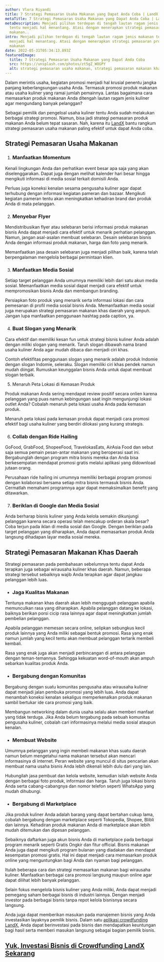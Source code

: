 ```yaml
---
author: Vlora Riyandi
title: 7 Strategi Pemasaran Usaha Makanan yang Dapat Anda Coba | LandX
metaTitle: 7 Strategi Pemasaran Usaha Makanan yang Dapat Anda Coba | LandX
metaDescription: Menjadi pilihan terdepan di tengah lautan ragam jenis makanan
  tentu menjadi hal menantang. Atasi dengan menerapkan strategi pemasaran produk
  makanan..
intro: Menjadi pilihan terdepan di tengah lautan ragam jenis makanan tentu
  menjadi hal menantang. Atasi dengan menerapkan strategi pemasaran produk
  makanan
date: 2022-05-31T05:34:13.893Z
featuredImage:
  title: 7 Strategi Pemasaran Usaha Makanan yang Dapat Anda Coba
  src: https://unsplash.com/photos/zt5gZ_WOGPY
  alt: strategi pemasaran usaha makanan, strategi pemasaran makanan khas daera
---
```

Dalam merintis usaha, kegiatan promosi menjadi hal krusial penentu jangka panjang keberlangsungan usaha Anda. Termasuk promosi produk makanan atau usaha kuliner yang ramai jumlah pemainnya. Lantas bagaimana cara memasarkan produk makanan Anda ditengah lautan ragam jenis kuliner agar mengundang banyak pelanggan?

Sebagai pemilik dan pengeloal usaha kuliner tentu Anda sudah melakukan berbagai strategi promosi. Namun, bisa jadi strategi pemasaran produk makanan Anda belum tepat sasaran. Nah, karena itu [LandX](https://landx.id/) bantu rangkum strategi pemasaran usaha makanan paling efektif untuk dapat Anda coba.

## Strategi Pemasaran Usaha Makanan

1. ### Manfaatkan Momentum

Kenali lingkungan Anda dan perhatikan event besar apa saja yang akan diselenggarakan. Dapat juga dengan melihat kalender hari besar hingga mengikuti informasi di media sosial terkait domisili Anda.

Perluas juga koneksi kenalan sesama pengusaha kuliner agar dapat terhubung dengan informasi kegiatan pameran dan bazaar. Mengikuti kegiatan pameran tentu akan meningkatkan kehadiran brand dan produk Anda di mata pelanggan. 

2. ### Menyebar Flyer

Mendistribusikan flyer atau selebaran berisi informasi produk makanan bisnis Anda dapat menjadi cara efektif untuk menarik perhatian pelanggan. Namun, jangan asal-asalan membuat selebaran. Desain selebaran bisnis Anda dengan informasi produk makanan, harga dan foto yang menarik.

Memanfaatkan jasa desain selebaran juga menjadi pilihan baik, karena telah berpengalaman mengelola berbagai permintaan klien.

3. ### Manfaatkan Media Sosial

Setiap target pelanggan Anda umumnya memiliki lebih dari satu akun media sosial. Memanfaatkan media sosial dapat menjadi cara efektif untuk mempromosikan bisnis Anda dan membangun branding.

Persiapkan foto produk yang menarik serta informasi lokasi dan cara pemesanan di profil media sosial bisnis Anda. Memanfaatkan media sosial juga merupakan strategi pemasaran makanan khas daerah yang ampuh. Jangan lupa manfaatkan penggunaan hashtag pada caption, ya.

4. ### Buat Slogan yang Menarik

Cara efektif dan memiliki kesan fun untuk strategi bisnis kuliner Anda adalah dengan miliki slogan yang menarik. Taruh slogan dibawah nama brand usaha kuliner Anda agar mudah dibaca dan menjadi ciri khas.

Contoh efektifitas penggunaan slogan yang menarik adalah produk Indomie dengan slogan Indomie, seleraku. Slogan memiliki ciri khas pendek namun mudah diingat. Rumuskan keunggalan bisnis Anda untuk dapat membuat slogan terbaik.

5. Menaruh Peta Lokasi di Kemasan Produk

Produk makanan Anda sering mendapat review positif secara onlien karena pelanggan yang puas namun kebingungan saat ingin mengunjungi lokasi outlet Anda? Cobalah menaruh peta lokasi usaha Anda pada kemasan produk.

Menaruh peta lokasi pada kemasan produk dapat menjadi cara promosi efektif bagi usaha kuliner yang berdiri dilokasi yang kurang strategis. 

6. ### Collab dengan Ride Hailing

GoFood, GrabFood, ShopeeFood, TravelokasEats, AirAsia Food dan sebut saja semua pemain pesan-antar makanan yang beroperasi saat ini. Bergabunglah dengan program mitra bisnis mereka dan Anda bisa berkesempatan mendapat promosi gratis melalui aplikasi yang didownload jutaan orang.

Perusahaan ride hailing ini umumnya memiliki berbagai program promosi dengan kolaborasi bersama setiap mitra bisnis termasuk bisnis Anda. Cermatlah memahami programnya agar dapat memaksimalkan benefit yang ditawarkan.

7. ### Beriklan di Google dan Media Sosial

Anda berharap bisnis kuliner yang Anda kelola semakin dikunjungi pelanggan karena secara operasi telah mencakup orderan skala besar? Coba terjun pada iklan di media sosial dan Google. Dengan beriklan pada target pelanggan yang diharapkan, Anda dapat memasarkan produk Anda langsung dihadapan layar media sosial mereka.

## Strategi Pemasaran Makanan Khas Daerah

Strategi pemasaran pada pembahasan sebelumnya tentu dapat Anda terapkan juga sebagai wirausaha kuliner khas daerah. Namun, beberapa strategi tersebut sebaiknya wajib Anda terapkan agar dapat jangkau pelanggan lebih luas.

* ### Jaga Kualitas Makanan

Tentunya makanan khas daerah akan lebih menggugah pelanggan apabila memunculkan rasa yang diharapkan. Apabila pelanggan datang ke lokasi, baiknya berikan porsi cicip rasa lainnya agar dapat meningkatkan jumlah pembelian pelanggan.

Apabila pelanggan memesan secara online, selipkan sebungkus kecil produk lainnya yang Anda miliki sebagai bentuk promosi. Rasa yang enak namun jumlah yang kecil tentu akan membuat pelanggan tertarik membeli kembali.

Rasa yang enak juga akan menjadi perbincangan di antara pelanggan dengan teman-temannya. Sehingga kekuatan word-of-mouth akan ampuh sebarkan kualitas produk Anda.

* ### Bergabung dengan Komunitas

Bergabung dengan suatu komunitas pengusaha atau wirausaha kuliner dapat menjadi jalan pembuka promosi yang lebih luas. Anda dapat menambah koneksi kenalan sekaligus memperkenalkan produk makanan sambil bertukar ide cara promosi yang baik.

Membangun networking dalam dunia usaha selalu akan memberi manfaat yang tidak terduga. Jika Anda belum tergabung pada sebuah komunitas pengusaha kuliner, cobalah cari informasinya melalui media sosial ataupun kenalan.

* ### Membuat Website

Umumnya pelanggan yang ingin membeli makanan khas suatu daerah namun belum mengetahui nama makanan tersebut akan mencari informasinya di internet. Peran website yang muncul di situs pencarian akan membuat nama usaha bisnis Anda lebih dikenali lebih dulu dari yang lain.

Hubungilah jasa pembuat dan kelola website, kemudian isilah website Anda dengan berbagai foto produk, informasi dan harga. Taruh juga lokasi bisnis Anda serta cabang-cabangnya dan nomor telefon seperti WhatsApp yang mudah dihubungi.

* ### Bergabung di Marketplace

Jika produk kuliner Anda adalah barang yang dapat bertahan cukup lama, cobalah bergabung dengan marketplace seperti Tokopedia, Shopee, Blibli dan lainnya. Kehadiran produk makanan Anda di marketplace akan lebih mudah ditemukan dan dipesan pelanggan.

Sebaiknya daftarkan juga akun bisnis Anda di marketplace pada berbagai program menarik seperti Gratis Ongkir dan fitur official. Bisnis makanan Anda juga dapat mengikuti program bulanan yang diadakan dan mendapat kesempatan promosi gratis. Hal ini dapat menjadi cara memasarkan produk online yang menguntungkan bagi Anda dan nyaman bagi pelanggan.

Itulah beberapa cara dan strategi memasarkan makanan bagi wirausaha kuliner. Manfaatkan berbagai cara promosi langsung maupun online agar dapat dilihat lebih banyak pelanggan. 

Selain fokus mengelola bisnis kuliner yang Anda miliki, Anda dapat menjadi pemegang saham berbagai bisnis di industri lainnya. Dengan menjadi investor pada berbagai bisnis tanpa repot kelola bisnisnya secara langsung. 

Anda juga dapat memberikan masukan pada manajemen bisnis yang Anda investasikan layaknya pemilik bisnis. Dalam satu [aplikasi crowdfunding LandX](https://landx.id/), Anda dapat berinvestasi pada bisnis dan mendapatkan keuntungan bagi hasil serta memberi masukan langsung sebagai bagian pemilik bisnis.

## [Yuk, Investasi Bisnis di Crowdfunding LandX Sekarang](https://landx.id/)